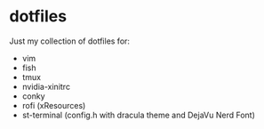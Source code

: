 # dotfiles
Just my collection of dotfiles for:
- vim
- fish
- tmux
- nvidia-xinitrc
- conky
- rofi (xResources)
- st-terminal (config.h with dracula theme and DejaVu Nerd Font)
